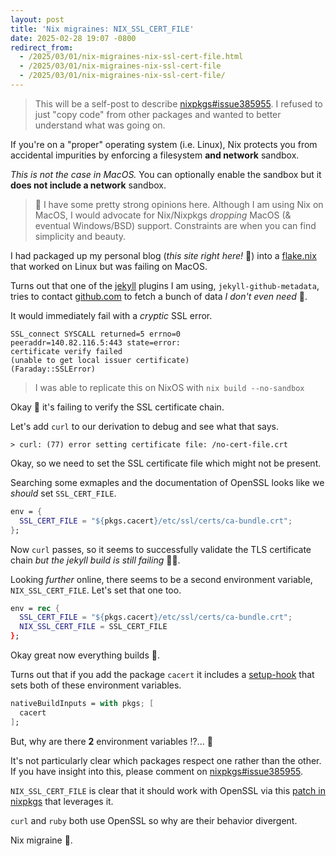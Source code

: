 ```yaml
---
layout: post
title: 'Nix migraines: NIX_SSL_CERT_FILE'
date: 2025-02-28 19:07 -0800
redirect_from:
  - /2025/03/01/nix-migraines-nix-ssl-cert-file.html
  - /2025/03/01/nix-migraines-nix-ssl-cert-file
  - /2025/03/01/nix-migraines-nix-ssl-cert-file/
---
```


> This will be a self-post to describe [nixpkgs#issue385955](https://github.com/NixOS/nixpkgs/issues/385955). I refused to just "copy code" from other packages and wanted to better understand what was going on.

If you're on a "proper" operating system (i.e. Linux), Nix protects you from accidental impurities by enforcing a filesystem **and network** sandbox.

_This is not the case in MacOS._ You can optionally enable the sandbox but it **does not include a network** sandbox.

> 🤔 I have some pretty strong opinions here. Although I am using Nix on MacOS, I would advocate for Nix/Nixpkgs *dropping* MacOS (& eventual Windows/BSD) support. Constraints are when you can find simplicity and beauty.

I had packaged up my personal blog (_this site right here!_ 📝) into a [flake.nix](https://github.com/fzakaria/fzakaria.com/blob/7b6e7621a25bfef0bd64bb88e7885b6f68545cd6/flake.nix) that worked on Linux but was failing on MacOS.

Turns out that one of the [jekyll](https://jekyllrb.com/) plugins I am using, `jekyll-github-metadata`, tries to contact [github.com](https://github.com) to fetch a bunch of data _I don't even need_ 😤.

It would immediately fail with a _cryptic_ SSL error.

```
SSL_connect SYSCALL returned=5 errno=0
peeraddr=140.82.116.5:443 state=error:
certificate verify failed
(unable to get local issuer certificate)
(Faraday::SSLError)
```

> I was able to replicate this on NixOS with `nix build --no-sandbox`

Okay 🤔 it's failing to verify the SSL certificate chain.

Let's add `curl` to our derivation to debug and see what that says.

```console
> curl: (77) error setting certificate file: /no-cert-file.crt
```

Okay, so we need to set the SSL certificate file which might not be present.

Searching some exmaples and the documentation of OpenSSL looks like we _should_ set `SSL_CERT_FILE`.

```nix
env = {
  SSL_CERT_FILE = "${pkgs.cacert}/etc/ssl/certs/ca-bundle.crt";
};
```

Now `curl` passes, so it seems to successfully validate the TLS certificate chain _but the jekyll build is still failing_ 🤦‍♂️.

Looking _further_ online, there seems to be a second environment variable, `NIX_SSL_CERT_FILE`. Let's set that one too.

```nix
env = rec {
  SSL_CERT_FILE = "${pkgs.cacert}/etc/ssl/certs/ca-bundle.crt";
  NIX_SSL_CERT_FILE = SSL_CERT_FILE
};
```

Okay great now everything builds 🎉.

Turns out that if you add the package `cacert` it includes a [setup-hook](https://github.com/NixOS/nixpkgs/blame/47c271667487cdcaa24c88d9b18b2df2bc47c30f/pkgs/data/misc/cacert/setup-hook.sh) that sets both of these environment variables.

```nix
nativeBuildInputs = with pkgs; [
  cacert
];
```

But, why are there **2** environment variables !?... 🤷

It's not particularly clear which packages respect one rather than the other. If you have insight into this, please comment on [nixpkgs#issue385955](https://github.com/NixOS/nixpkgs/issues/385955).

`NIX_SSL_CERT_FILE` is clear that it should work with OpenSSL via this [patch in nixpkgs](https://github.com/NixOS/nixpkgs/blob/release-24.11/pkgs/development/libraries/openssl/3.0/nix-ssl-cert-file.patch) that leverages it.

`curl` and `ruby` both use OpenSSL so why are their behavior divergent.

Nix migraine 🤕.